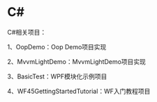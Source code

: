 # C#
C#相关项目：

1、OopDemo：Oop Demo项目实现

2、MvvmLightDemo：MvvmLightDemo项目实现

3、BasicTest：WPF模块化示例项目

4、WF45GettingStartedTutorial：WF入门教程项目
